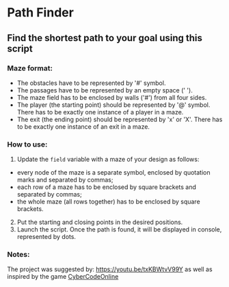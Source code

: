 # Path Finder
## Find the shortest path to your goal using this script
### Maze format:
+ The obstacles have to be represented by '#' symbol.
+ The passages have to be represented by an empty space (' ').
+ The maze field has to be enclosed by walls ('#') from all four sides.
+ The player (the starting point) should be represented by '@' symbol. There has to be exactly one instance of a player in a maze.
+ The exit (the ending point) should be represented by 'x' or 'X'. There has to be exactly one instance of an exit in a maze.
### How to use:
1. Update the `field` variable with a maze of your design as follows:
  + every node of the maze is a separate symbol, enclosed by quotation marks and separated by commas;
  + each row of a maze has to be enclosed by square brackets and separated by commas;
  + the whole maze (all rows together) has to be enclosed by square brackets.
2. Put the starting and closing points in the desired positions.
3. Launch the script.
Once the path is found, it will be displayed in console, represented by dots.
### Notes:
The project was suggested by: https://youtu.be/txKBWtvV99Y as well as inspired by the game [CyberCodeOnline](https://cybercodeonline.com)

